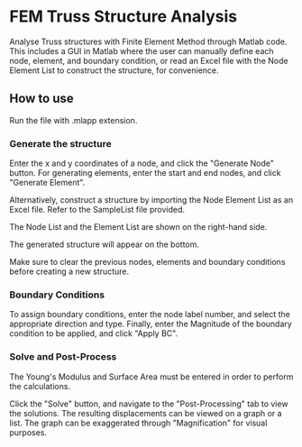 # FEM Truss Structure Analysis
Analyse Truss structures with Finite Element Method through Matlab code. 
This includes a GUI in Matlab where the user can manually define each node, element, and boundary condition, 
or read an Excel file with the Node Element List to construct the structure, for convenience.

## How to use
Run the file with .mlapp extension.
### Generate the structure
Enter the x and y coordinates of a node, and click the "Generate Node" button. 
For generating elements, enter the start and end nodes, and click "Generate Element".

Alternatively, construct a structure by importing the Node Element List as an Excel file.
Refer to the SampleList file provided.

The Node List and the Element List are shown on the right-hand side.

The generated structure will appear on the bottom.

Make sure to clear the previous nodes, elements and boundary conditions before creating a new structure.

### Boundary Conditions
To assign boundary conditions, enter the node label number, and select the appropriate direction and type. 
Finally, enter the Magnitude of the boundary condition to be applied, and click "Apply BC".

### Solve and Post-Process
The Young's Modulus and Surface Area must be entered in order to perform the calculations.

Click the "Solve" button, and navigate to the "Post-Processing" tab to view the solutions. The resulting displacements can be viewed on a graph or a list. 
The graph can be exaggerated through "Magnification" for visual purposes. 
